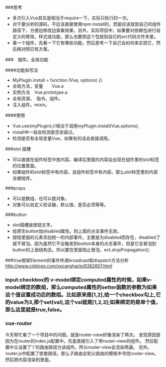 ###思考 
* 多次引入Vue其实是相当于require一下。实际只执行的一次。
* 对于要分析的源码，不应该直接使用npm install的，而是应该放到自己的组件路径下，方便边修改边查看效果。另外，实际项目中，如果要对依赖包进行自定义的修改。样式或功能，那么也要把这个包放到自已的src代码文件夹里。
* 看一个组件，先看一下它有哪些功能，然后思考一下自己会如何来实现它，然后再对照已有方案。


###　插件。全局功能

####功能和写法
* MyPlugin.install = function (Vue, options) {}
* 全局方法，变量　　Vue.a 
* 实例方法　Vue.prototype.a
* 全局资源。　指令。组件。
* 注入组件。mixin。

####使用
* Vue.use(myPlugin);//相当于调用myPlugin.install(Vue,options);
* install中一般会检测是否安装过。
* 检测是否有全局变量Vue，如果有的话会直接调用。


###slot 插槽
* 可以直接在组件标签中放内容。编译后里面的内容会出现在组件里的slot标签的位置里面。
* 如果组件的slot标签中有内容。且组件标签中有内容。那么slot标签里的内容会被抛弃。


###props 
* 可以是数组，也可以是对象。
* 对象可以自定义验证器，默认值，是否必须等等。


###button
* slot插槽放按钮文字。
* 给原生button加disabled属性。则上面的点击事件无效。
* 按钮里面的元素添加统一的内部事件。主要是为disabled而存在，disabled了就不冒泡。因为虽然它不会触发到button本身的点击事件，但是它会冒泡到button的上层结构去。所以要在里面阻止冒泡。evt.stopPropagation();

###Vue框架Element的事件传递broadcast和dispatch方法分析
http://www.cnblogs.com/xxcanghai/p/6382607.html

### input:checkbox的 v-model绑定computed属性的时候，如果v-model绑定的数组，那么computed属性的setter函数的参数为如果这个值设置成功后的数组。比如原来是[1,2],给一个checkbox勾上,它的value为3,那个set(val),这个val就是[1,2,3];如果绑定的是单个值，那么这里就是true,false。

### vue-router
今天帮忙看了一个项目中的问题。就是router-view好像渲染了两次。 
发现原因是因为在router的index.js配置中。先是直接引入了带router-view的组件。
然后配置中又设置了'/'的路由路径为该组件。所以router-view会渲染两遍。
另外。router.js中配置了嵌套路径。那么子路由会到父路由的模板中寻找router-view。然后把内容渲染到里面。